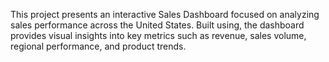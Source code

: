This project presents an interactive Sales Dashboard focused on analyzing sales performance across the United States. Built using, the dashboard provides visual insights into key metrics such as revenue, sales volume, regional performance, and product trends.
